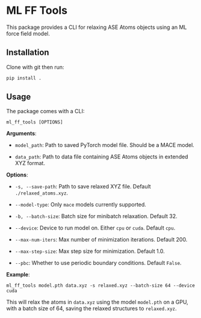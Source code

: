 
# ML FF Tools

This package provides a CLI for relaxing ASE Atoms objects using an ML force field model.

## Installation

Clone with git then run:
```bash
pip install .
```

## Usage

The package comes with a CLI:

```
ml_ff_tools [OPTIONS]
```

**Arguments**:

- `model_path`: Path to saved PyTorch model file. Should be a MACE model.

- `data_path`: Path to data file containing ASE Atoms objects in extended XYZ format.

**Options**:

- `-s, --save-path`: Path to save relaxed XYZ file. Default `./relaxed_atoms.xyz`.

- `--model-type`: Only `mace` models currently supported.

- `-b, --batch-size`: Batch size for minibatch relaxation. Default 32.

- `--device`: Device to run model on. Either `cpu` or `cuda`. Default `cpu`.

- `--max-num-iters`: Max number of minimization iterations. Default 200.

- `--max-step-size`: Max step size for minimization. Default 1.0.

- `--pbc`: Whether to use periodic boundary conditions. Default `False`.

**Example**:

```
ml_ff_tools model.pth data.xyz -s relaxed.xyz --batch-size 64 --device cuda
```

This will relax the atoms in `data.xyz` using the model `model.pth` on a GPU, with a batch size of 64, saving the relaxed structures to `relaxed.xyz`.
